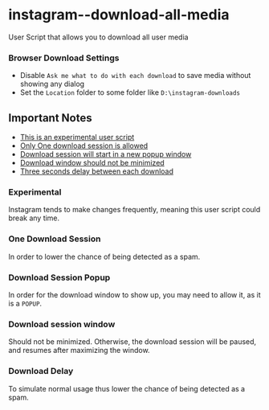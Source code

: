 # instagram--download-all-media
User Script that allows you to download all user media

### Browser Download Settings
- Disable `Ask me what to do with each download` to save media without showing any dialog
- Set the `Location` folder to some folder like `D:\instagram-downloads`

## Important Notes
- [This is an experimental user script](#experimental)
- [Only One download session is allowed](#one-download-session)
- [Download session will start in a new popup window](#download-session-popup)
- [Download window should not be minimized](#download-session-window)
- [Three seconds delay between each download](#download-delay)

### Experimental
Instagram tends to make changes frequently, meaning this user script could break any time.

### One Download Session
In order to lower the chance of being detected as a spam.

### Download Session Popup
In order for the download window to show up, you may need to allow it, as it is a `POPUP`.

### Download session window 
Should not be minimized. Otherwise, the download session will be paused, and resumes after maximizing the window.

### Download Delay
To simulate normal usage thus lower the chance of being detected as a spam.

